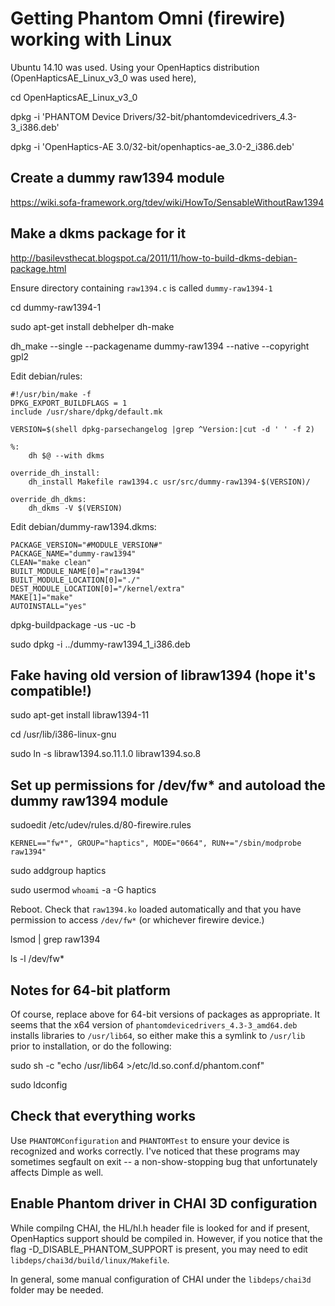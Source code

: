 # Getting Phantom Omni (firewire) working with Linux

Ubuntu 14.10 was used. Using your OpenHaptics distribution (OpenHapticsAE_Linux_v3_0 was used here),

cd OpenHapticsAE_Linux_v3_0

dpkg -i 'PHANTOM Device Drivers/32-bit/phantomdevicedrivers_4.3-3_i386.deb'

dpkg -i 'OpenHaptics-AE 3.0/32-bit/openhaptics-ae_3.0-2_i386.deb'

## Create a dummy raw1394 module

https://wiki.sofa-framework.org/tdev/wiki/HowTo/SensableWithoutRaw1394

## Make a dkms package for it

http://basilevsthecat.blogspot.ca/2011/11/how-to-build-dkms-debian-package.html

Ensure directory containing `raw1394.c` is called `dummy-raw1394-1`

cd dummy-raw1394-1

sudo apt-get install debhelper dh-make

dh_make --single --packagename dummy-raw1394 --native --copyright gpl2

Edit debian/rules:

    #!/usr/bin/make -f
    DPKG_EXPORT_BUILDFLAGS = 1
    include /usr/share/dpkg/default.mk
    
    VERSION=$(shell dpkg-parsechangelog |grep ^Version:|cut -d ' ' -f 2)
    
    %:
    	dh $@ --with dkms
    
    override_dh_install:
    	dh_install Makefile raw1394.c usr/src/dummy-raw1394-$(VERSION)/
    
    override_dh_dkms:
    	dh_dkms -V $(VERSION)
    
Edit debian/dummy-raw1394.dkms:

    PACKAGE_VERSION="#MODULE_VERSION#"
    PACKAGE_NAME="dummy-raw1394"
    CLEAN="make clean"
    BUILT_MODULE_NAME[0]="raw1394"
    BUILT_MODULE_LOCATION[0]="./"
    DEST_MODULE_LOCATION[0]="/kernel/extra"
    MAKE[1]="make"
    AUTOINSTALL="yes"
    
dpkg-buildpackage -us -uc -b

sudo dpkg -i ../dummy-raw1394_1_i386.deb

## Fake having old version of libraw1394 (hope it's compatible!)

sudo apt-get install libraw1394-11

cd /usr/lib/i386-linux-gnu

sudo ln -s libraw1394.so.11.1.0 libraw1394.so.8

## Set up permissions for /dev/fw* and autoload the dummy raw1394 module

sudoedit /etc/udev/rules.d/80-firewire.rules

    KERNEL=="fw*", GROUP="haptics", MODE="0664", RUN+="/sbin/modprobe raw1394"

sudo addgroup haptics

sudo usermod `whoami` -a -G haptics

Reboot.  Check that `raw1394.ko` loaded automatically and that you
have permission to access `/dev/fw*` (or whichever firewire device.)

lsmod | grep raw1394

ls -l /dev/fw*

## Notes for 64-bit platform

Of course, replace above for 64-bit versions of packages as
appropriate.  It seems that the x64 version of `phantomdevicedrivers_4.3-3_amd64.deb` installs libraries to `/usr/lib64`, so either make this a symlink to `/usr/lib` prior to installation, or do the following:

sudo sh -c "echo /usr/lib64 >/etc/ld.so.conf.d/phantom.conf"

sudo ldconfig

## Check that everything works

Use `PHANTOMConfiguration` and `PHANTOMTest` to ensure your device is
recognized and works correctly.  I've noticed that these programs may
sometimes segfault on exit -- a non-show-stopping bug that
unfortunately affects Dimple as well.

## Enable Phantom driver in CHAI 3D configuration

While compilng CHAI, the HL/hl.h header file is looked for and if
present, OpenHaptics support should be compiled in.  However, if you
notice that the flag -D_DISABLE_PHANTOM_SUPPORT is present, you may
need to edit `libdeps/chai3d/build/linux/Makefile`.

In general, some manual configuration of CHAI under the
`libdeps/chai3d` folder may be needed.
